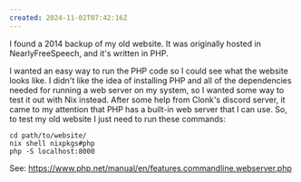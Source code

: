 ```yaml
---
created: 2024-11-02T07:42:16Z
---
```


I found a 2014 backup of my old website. It was originally hosted in NearlyFreeSpeech, and it's written in PHP.

I wanted an easy way to run the PHP code so I could see what the website looks like. I didn't like the idea of installing PHP and all of the dependencies needed for running a web server on my system, so I wanted some way to test it out with Nix instead. After some help from Clonk's discord server, it came to my attention that PHP has a built-in web server that I can use. So, to test my old website I just need to run these commands:

```
cd path/to/website/
nix shell nixpkgs#php
php -S localhost:8000
```

See: <https://www.php.net/manual/en/features.commandline.webserver.php>
